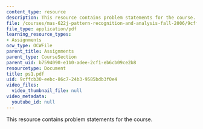 ```yaml
---
content_type: resource
description: This resource contains problem statements for the course.
file: /courses/mas-622j-pattern-recognition-and-analysis-fall-2006/9cffcb30eebc86c724b39585bdb3f0e4_ps1.pdf
file_type: application/pdf
learning_resource_types:
- Assignments
ocw_type: OCWFile
parent_title: Assignments
parent_type: CourseSection
parent_uid: b7594090-e1b0-adee-2cf1-eb6cb09ce2b8
resourcetype: Document
title: ps1.pdf
uid: 9cffcb30-eebc-86c7-24b3-9585bdb3f0e4
video_files:
  video_thumbnail_file: null
video_metadata:
  youtube_id: null
---
```

This resource contains problem statements for the course.

